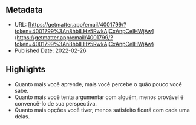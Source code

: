## Metadata
* URL: [https://getmatter.app/email/4001799/?token=4001799%3An8hbILHz5RwkAjCxAnpCeIHWjAw](https://getmatter.app/email/4001799/?token=4001799%3An8hbILHz5RwkAjCxAnpCeIHWjAw)
* Published Date: 2022-02-26

## Highlights
* Quanto mais você aprende, mais você percebe o quão pouco você sabe.
* Quanto mais você tenta argumentar com alguém, menos provável é convencê-lo de sua perspectiva.
* Quanto mais opções você tiver, menos satisfeito ficará com cada uma delas.